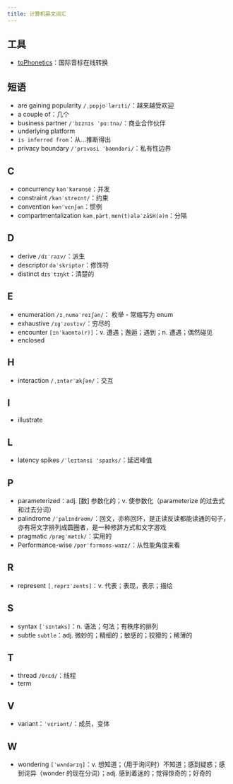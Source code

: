 ```yaml
---
title: 计算机英文词汇
---
```


## 工具

- [toPhonetics](https://tophonetics.com/zh/)：国际音标在线转换

## 短语

- are gaining popularity `/ˌpɒpjʊˈlærɪti/`：越来越受欢迎
- a couple of：几个
- business partner `/ˈbɪznɪs ˈpɑːtnə/`：商业合作伙伴
- underlying platform
- `is inferred from`：从...推断得出
- privacy boundary `/ˈprɪvəsi ˈbaʊndəri/`：私有性边界

## C

- concurrency `kənˈkərənsē`：并发
- constraint `/kənˈstreɪnt/`：约束
- convention `kənˈvɛnʃən`：惯例
- compartmentalization `kəmˌpärtˌmen(t)ələˈzāSH(ə)n`：分隔

## D

- derive `/dɪˈraɪv/`：派生
- descriptor `dəˈskriptər`：修饰符
- distinct `dɪsˈtɪŋkt`：清楚的

## E

- enumeration `/ɪˌnuməˈreɪʃən/`： 枚举 - 常缩写为 enum
- exhaustive `/ɪgˈzɑstɪv/`：穷尽的
- encounter `[ɪnˈkaʊntə(r)]`：v. 遭遇；邂逅；遇到；n. 遭遇；偶然碰见
- enclosed

## H

- interaction `/ˌɪntərˈækʃən/`：交互

## I

- illustrate

## L

- latency spikes `/ˈleɪtənsi 'spaɪks/`：延迟峰值

## P

- parameterized：adj. [数] 参数化的；v. 使参数化（parameterize 的过去式和过去分词）
- palindrome `/ˈpalɪndrəʊm/`：回文，亦称回环，是正读反读都能读通的句子，亦有将文字排列成圆圈者，是一种修辞方式和文字游戏
- pragmatic `/prægˈmætɪk/`：实用的
- Performance-wise `/pərˈfɔrməns-waɪz/`：从性能角度来看

## R

- represent `[ˌreprɪˈzents]`：v. 代表；表现，表示；描绘

## S

- syntax `[ˈsɪntæks]`：n. 语法；句法；有秩序的排列
- subtle `subtle`：adj. 微妙的；精细的；敏感的；狡猾的；稀薄的

## T

- thread `/θrɛd/`：线程
- term

## V

- variant：`ˈvɛriənt/`：成员，变体

## W

- wondering `[ˈwʌndərɪŋ]`：v. 想知道；（用于询问时）不知道；感到疑惑；感到诧异（wonder 的现在分词）；adj. 感到着迷的；觉得惊奇的；好奇的
